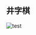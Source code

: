 ## 井字棋

![test](https://dasin-images.oss-cn-hangzhou.aliyuncs.com/3dgame/homework1/test-480x270.gif)
